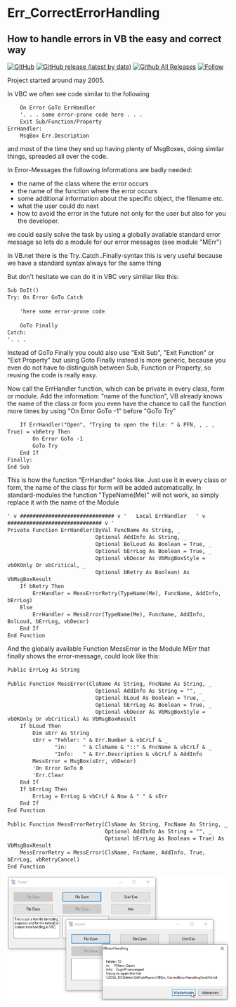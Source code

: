 # Err_CorrectErrorHandling  
## How to handle errors in VB the easy and correct way  

[![GitHub](https://img.shields.io/github/license/OlimilO1402/Err_CorrectErrorHandling?style=plastic)](https://github.com/OlimilO1402/Err_CorrectErrorHandling/blob/master/LICENSE) 
[![GitHub release (latest by date)](https://img.shields.io/github/v/release/OlimilO1402/Err_CorrectErrorHandling?style=plastic)](https://github.com/OlimilO1402/Err_CorrectErrorHandling/releases/latest)
[![Github All Releases](https://img.shields.io/github/downloads/OlimilO1402/Err_CorrectErrorHandling/total.svg)](https://github.com/OlimilO1402/Err_CorrectErrorHandling/releases/download/v1.0.11/ErrorHandling_v1.0.11.zip)
[![Follow](https://img.shields.io/github/followers/OlimilO1402.svg?style=social&label=Follow&maxAge=2592000)](https://github.com/OlimilO1402/Err_CorrectErrorHandling/watchers)

Project started around may 2005.  

In VBC we often see code similar to the following

```vba
    On Error GoTo ErrHandler
    '. . . some error-prone code here . . .
    Exit Sub/Function/Property
ErrHandler:
    MsgBox Err.Description
```

and most of the time they end up having plenty of MsgBoxes, doing similar things, spreaded all over the code.

In Error-Messages the following Informations are badly needed:
 * the name of the class where the error occurs
 * the name of the function where the error occurs
 * some additional information about the specific object, the filename etc.
 * what the user could do next
 * how to avoid the error in the future
not only for the user but also for you the developer.

we could easily solve the task by using a globally available standard error message
so lets do a module for our error messages (see module "MErr")

In VB.net there is the Try..Catch..Finally-syntax
this is very useful because we have a standard syntax always for the same thing

But don't hesitate we can do it in VBC very similiar like this:

```vba
Sub DoIt()
Try: On Error GoTo Catch
    
	'here some error-prone code 
	
	GoTo Finally
Catch:
'. . .
```

Instead of GoTo Finally you could also use "Exit Sub", "Exit Function" or "Exit Property"
but using Goto Finally instead is more generic, because you even do not have to distinguish 
between Sub, Function or Property, so reusing the code is really easy.

Now call the ErrHandler function, which can be private in every class, form or module.
Add the information: "name of the function", VB already knows the name of the class or form
you even have the chance to call the function more times by using "On Error GoTo -1" before "GoTo Try"

```vba
    If ErrHandler("Open", "Trying to open the file: " & PFN, , , , True) = vbRetry Then
        On Error GoTo -1
        GoTo Try
    End If
Finally:
End Sub
```

This is how the function "ErrHandler" looks like. Just use it in every class or form, the name 
of the class for form will be added automatically. In standard-modules the function "TypeName(Me)" 
will not work, so simply replace it with the name of the Module

```vba
' v ############################## v '   Local ErrHandler   ' v ############################## v '
Private Function ErrHandler(ByVal FuncName As String, _
                            Optional AddInfo As String, _
                            Optional BolLoud As Boolean = True, _
                            Optional bErrLog As Boolean = True, _
                            Optional vbDecor As VbMsgBoxStyle = vbOKOnly Or vbCritical, _
                            Optional bRetry As Boolean) As VbMsgBoxResult
    If bRetry Then
        ErrHandler = MessErrorRetry(TypeName(Me), FuncName, AddInfo, bErrLog)
    Else
        ErrHandler = MessError(TypeName(Me), FuncName, AddInfo, BolLoud, bErrLog, vbDecor)
    End If
End Function
```

And the globally available Function MessError in the Module MErr that finally shows the error-message, could look like this:
```vba
Public ErrLog As String

Public Function MessError(ClsName As String, FncName As String, _
                            Optional AddInfo As String = "", _
                            Optional bLoud As Boolean = True, _
                            Optional bErrLog As Boolean = True, _
                            Optional vbDecor As VbMsgBoxStyle = vbOKOnly Or vbCritical) As VbMsgBoxResult
    If bLoud Then
        Dim sErr As String
        sErr = "Fehler: " & Err.Number & vbCrLf & _
               "in:     " & ClsName & "::" & FncName & vbCrLf & _
               "Info:   " & Err.Description & vbCrLf & AddInfo
        MessError = MsgBox(sErr, vbDecor)
        'On Error GoTo 0
        'Err.Clear
    End If
    If bErrLog Then
        ErrLog = ErrLog & vbCrLf & Now & " " & sErr
    End If
End Function

Public Function MessErrorRetry(ClsName As String, FncName As String, _
                               Optional AddInfo As String = "", _
                               Optional bErrLog As Boolean = True) As VbMsgBoxResult
    MessErrorRetry = MessError(ClsName, FncName, AddInfo, True, bErrLog, vbRetryCancel)
End Function
```

![ErrorHandling Image](Resources/ErrorHandling.png "ErrorHandling Image")
